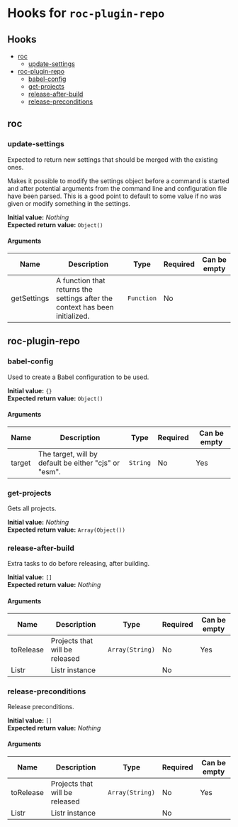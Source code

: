 # Hooks for `roc-plugin-repo`

## Hooks
* [roc](#roc)
  * [update-settings](#update-settings)
* [roc-plugin-repo](#roc-plugin-repo)
  * [babel-config](#babel-config)
  * [get-projects](#get-projects)
  * [release-after-build](#release-after-build)
  * [release-preconditions](#release-preconditions)

## roc

### update-settings

Expected to return new settings that should be merged with the existing ones.

Makes it possible to modify the settings object before a command is started and after potential arguments from the command line and configuration file have been parsed. This is a good point to default to some value if no was given or modify something in the settings.

__Initial value:__ _Nothing_  
__Expected return value:__ `Object()`

#### Arguments

| Name        | Description                                                                  | Type       | Required | Can be empty |
| ----------- | ---------------------------------------------------------------------------- | ---------- | -------- | ------------ |
| getSettings | A function that returns the settings after the context has been initialized. | `Function` | No       |              |

## roc-plugin-repo

### babel-config

Used to create a Babel configuration to be used.

__Initial value:__ `{}`  
__Expected return value:__ `Object()`

#### Arguments

| Name   | Description                                           | Type     | Required | Can be empty |
| ------ | ----------------------------------------------------- | -------- | -------- | ------------ |
| target | The target, will by default be either "cjs" or "esm". | `String` | No       | Yes          |

### get-projects

Gets all projects.

__Initial value:__ _Nothing_  
__Expected return value:__ `Array(Object())`

### release-after-build

Extra tasks to do before releasing, after building.

__Initial value:__ `[]`  
__Expected return value:__ _Nothing_

#### Arguments

| Name      | Description                    | Type            | Required | Can be empty |
| --------- | ------------------------------ | --------------- | -------- | ------------ |
| toRelease | Projects that will be released | `Array(String)` | No       | Yes          |
| Listr     | Listr instance                 |                 | No       |              |

### release-preconditions

Release preconditions.

__Initial value:__ `[]`  
__Expected return value:__ _Nothing_

#### Arguments

| Name      | Description                    | Type            | Required | Can be empty |
| --------- | ------------------------------ | --------------- | -------- | ------------ |
| toRelease | Projects that will be released | `Array(String)` | No       | Yes          |
| Listr     | Listr instance                 |                 | No       |              |
